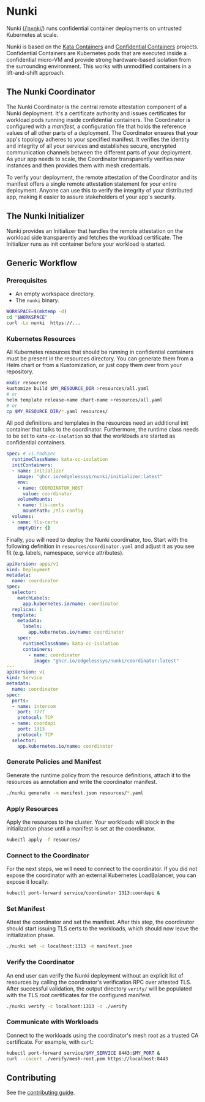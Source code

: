 # Nunki

Nunki ([/ˈnʌŋki/](https://en.wikipedia.org/wiki/Sigma_Sagittarii)) runs confidential container deployments
on untrusted Kubernetes at scale.

Nunki is based on the [Kata Containers](https://github.com/kata-containers/kata-containers) and
[Confidential Containers](https://github.com/confidential-containers) projects. Confidential Containers are
Kubernetes pods that are executed inside a confidential micro-VM and provide strong hardware-based isolation
from the surrounding environment. This works with unmodified containers in a lift-and-shift approach.

## The Nunki Coordinator

The Nunki Coordinator is the central remote attestation component of a Nunki deployment. It's a certificate
authority and issues certificates for workload pods running inside confidential containers. The Coordinator
is configured with a *manifest*, a configuration file that holds the reference values of all other parts of
a deployment. The Coordinator ensures that your app's topology adheres to your specified manifest. It verifies
the identity and integrity of all your services and establishes secure, encrypted communication channels between
the different parts of your deployment. As your app needs to scale, the Coordinator transparently verifies new
instances and then provides them with mesh credentials.

To verify your deployment, the remote attestation of the Coordinator and its manifest offers a single remote
attestation statement for your entire deployment. Anyone can use this to verify the integrity of your distributed
app, making it easier to assure stakeholders of your app's security.

## The Nunki Initializer

Nunki provides an Initializer that handles the remote attestation on the workload side transparently and
fetches the workload certificate. The Initializer runs as init container before your workload is started.

## Generic Workflow

### Prerequisites

* An empty workspace directory.
* The `nunki` binary.
<!-- TODO: from where? -->

```sh
WORKSPACE=$(mktemp -d)
cd "$WORKSPACE"
curl -Lo nunki  https://...
```

### Kubernetes Resources

All Kubernetes resources that should be running in confidential containers must be present in the
resources directory. You can generate them from a Helm chart or from a Kustomization, or just copy
them over from your repository.

```sh
mkdir resources
kustomize build $MY_RESOURCE_DIR >resources/all.yaml
# or
helm template release-name chart-name >resources/all.yaml
# or
cp $MY_RESOURCE_DIR/*.yaml resources/
```

All pod definitions and templates in the resources need an additional init container that talks to
the coordinator. Furthermore, the runtime class needs to be set to `kata-cc-isolation` so that the
workloads are started as confidential containers.

```yaml
spec: # v1.PodSpec
  runtimeClassName: kata-cc-isolation
  initContainers:
  - name: initializer
    image: "ghcr.io/edgelesssys/nunki/initializer:latest"
    env:
    - name: COORDINATOR_HOST
      value: coordinator
    volumeMounts:
    - name: tls-certs
      mountPath: /tls-config
  volumes:
  - name: tls-certs
    emptyDir: {}
```

Finally, you will need to deploy the Nunki coordinator, too. Start with the following definition
in `resources/coordinator.yaml` and adjust it as you see fit (e.g. labels, namespace, service attributes).

```yaml
apiVersion: apps/v1
kind: Deployment
metadata:
  name: coordinator
spec:
  selector:
    matchLabels:
      app.kubernetes.io/name: coordinator
  replicas: 1
  template:
    metadata:
      labels:
        app.kubernetes.io/name: coordinator
    spec:
      runtimeClassName: kata-cc-isolation
      containers:
        - name: coordinator
          image: "ghcr.io/edgelesssys/nunki/coordinator:latest"
---
apiVersion: v1
kind: Service
metadata:
  name: coordinator
spec:
  ports:
  - name: intercom
    port: 7777
    protocol: TCP
  - name: coordapi
    port: 1313
    protocol: TCP
  selector:
    app.kubernetes.io/name: coordinator
```

### Generate Policies and Manifest

Generate the runtime policy from the resource definitions, attach it to the resources as
annotation and write the coordinator manifest.

```sh
./nunki generate -m manifest.json resources/*.yaml
```

### Apply Resources

Apply the resources to the cluster. Your workloads will block in the initialization phase until a
manifest is set at the coordinator.

```sh
kubectl apply -f resources/
```

### Connect to the Coordinator

For the next steps, we will need to connect to the coordinator. If you did not expose the
coordinator with an external Kubernetes LoadBalancer, you can expose it locally:

```sh
kubectl port-forward service/coordinator 1313:coordapi &
```

### Set Manifest

Attest the coordinator and set the manifest. After this step, the coordinator should start issuing
TLS certs to the workloads, which should now leave the initialization phase.

```sh
./nunki set -c localhost:1313 -m manifest.json
```

### Verify the Coordinator

An end user can verify the Nunki deployment without an explicit list of resources by calling the
coordinator's verification RPC over attested TLS. After successful validation, the output directory
`verify/` will be populated with the TLS root certificates for the configured manifest.

```sh
./nunki verify -c localhost:1313 -o ./verify
```

### Communicate with Workloads

Connect to the workloads using the coordinator's mesh root as a trusted CA certificate.
For example, with `curl`:

```sh
kubectl port-forward service/$MY_SERVICE 8443:$MY_PORT &
curl --cacert ./verify/mesh-root.pem https://localhost:8443
```

## Contributing

See the [contributing guide](CONTRIBUTING.md).
